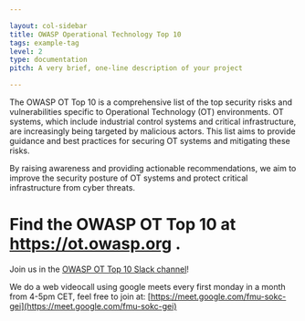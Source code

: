 ```yaml
---

layout: col-sidebar
title: OWASP Operational Technology Top 10
tags: example-tag
level: 2
type: documentation
pitch: A very brief, one-line description of your project

---
```


The OWASP OT Top 10 is a comprehensive list of the top security risks and vulnerabilities specific to Operational Technology (OT) environments. OT systems, which include industrial control systems and critical infrastructure, are increasingly being targeted by malicious actors. This list aims to provide guidance and best practices for securing OT systems and mitigating these risks.

By raising awareness and providing actionable recommendations, we aim to improve the security posture of OT systems and protect critical infrastructure from cyber threats.

# Find the OWASP OT Top 10 at https://ot.owasp.org .

Join us in the [OWASP OT Top 10 Slack channel](https://owasp.slack.com/archives/C07HDTYRA6R)!

We do a web videocall using google meets every first monday in a month from 4-5pm CET, feel free to join at: [https://meet.google.com/fmu-sokc-gei](https://meet.google.com/fmu-sokc-gei)
